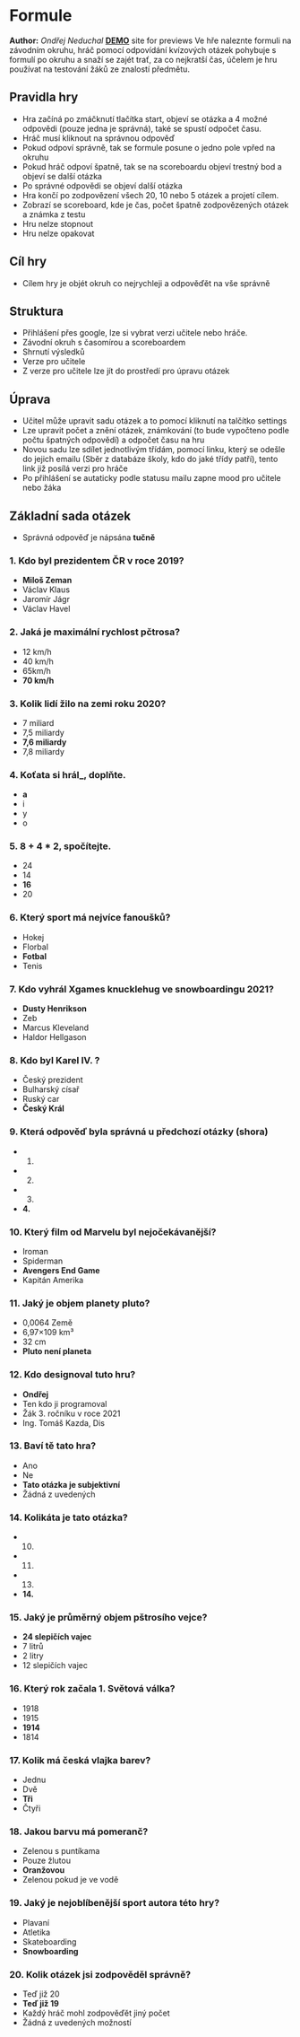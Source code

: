 # Formule
**Author:** *Ondřej Neduchal*
**[DEMO](https://pslib-cz.github.io/2020l4web-typography-css-library-OndrejNeduchal/)** site for previews
Ve hře naleznte formuli na závodním okruhu, hráč pomocí odpovídání kvízových otázek pohybuje s formulí po okruhu a snaží se zajét trať, za co nejkratší čas, účelem je hru používat na testování žáků ze znalostí předmětu.
## Pravidla hry
* Hra začíná po zmáčknutí tlačítka start, objeví se otázka a 4 možné odpovědi (pouze jedna je správná), také se spustí odpočet času.
* Hráč musí kliknout na správnou odpověď
* Pokud odpoví správně, tak se formule posune o jedno pole vpřed na okruhu
* Pokud hráč odpoví špatně, tak se na scoreboardu objeví trestný bod a objeví se další otázka
* Po správné odpovědi se objeví další otázka
* Hra končí po zodpovězení všech 20, 10 nebo 5 otázek a projetí cílem.
* Zobrazí se scoreboard, kde je čas, počet špatně zodpovězených otázek a známka z testu
* Hru nelze stopnout
* Hru nelze opakovat
## Cíl hry
* Cílem hry je objét okruh co nejrychleji a odpověďět na vše správně
## Struktura
* Přihlášení přes google, lze si vybrat verzi učitele nebo hráče.
* Závodní okruh s časomírou a scoreboardem
* Shrnutí výsledků
* Verze pro učitele
* Z verze pro učitele lze jít do prostředí pro úpravu otázek
## Úprava
* Učitel může upravit sadu otázek a to pomocí kliknutí na talčítko settings
* Lze upravit počet a znění otázek, známkování (to bude vypočteno podle počtu špatných odpovědí) a odpočet času na hru
* Novou sadu lze sdílet jednotlivým třídám, pomocí linku, který se odešle do jejich emailu (Sběr z databáze školy, kdo do jaké třídy patří), tento link již posílá verzi pro hráče
* Po přihlášení se autaticky podle statusu mailu zapne mood pro učitele nebo žáka
## Základní sada otázek
* Správná odpověď je nápsána **tučně**
### 1. Kdo byl prezidentem ČR v roce 2019?
* **Miloš Zeman**
* Václav Klaus
* Jaromír Jágr
* Václav Havel
### 2. Jaká je maximální rychlost pčtrosa?
* 12 km/h
* 40 km/h
* 65km/h
* **70 km/h**
### 3. Kolik lidí žilo na zemi roku 2020?
* 7 miliard
* 7,5 miliardy
* **7,6 miliardy**
* 7,8 miliardy
### 4. Koťata si hrál_, doplňte.
* **a**
* i
* y
* o
### 5. 8 + 4 * 2, spočítejte.
* 24
* 14
* **16**
* 20
### 6. Který sport má nejvíce fanoušků?
* Hokej
* Florbal
* **Fotbal**
* Tenis
### 7. Kdo vyhrál Xgames knucklehug ve snowboardingu 2021?
* **Dusty Henrikson**
* Zeb
* Marcus Kleveland
* Haldor Hellgason
### 8. Kdo byl Karel IV. ?
* Český prezident
* Bulharský císař
* Ruský car
* **Český Král**
### 9. Která odpověď byla správná u předchozí otázky (shora)
* 1.
* 2.
* 3.
* **4.**
### 10. Který film od Marvelu byl nejočekávanější?
* Iroman
* Spiderman
* **Avengers End Game**
* Kapitán Amerika
### 11. Jaký je objem planety pluto?
* 0,0064 Země
* 6,97×109 km³
* 32 cm
* **Pluto není planeta**
### 12. Kdo designoval tuto hru?
* **Ondřej**
* Ten kdo ji programoval
* Žák 3. ročníku v roce 2021
* Ing. Tomáš Kazda, Dis
### 13. Baví tě tato hra?
* Ano
* Ne
* **Tato otázka je subjektivní**
* Žádná z uvedených
### 14. Kolikáta je tato otázka?
* 10.
* 11.
* 13.
* **14.**
### 15. Jaký je průměrný objem pštrosího vejce?
* **24 slepičích vajec**
* 7 litrů
* 2 litry
* 12 slepičích vajec
### 16. Který rok začala 1. Světová válka?
* 1918
* 1915
* **1914**
* 1814
### 17. Kolik má česká vlajka barev?
* Jednu
* Dvě
* **Tři**
* Čtyři
### 18. Jakou barvu má pomeranč?
* Zelenou s puntíkama
* Pouze žlutou
* **Oranžovou**
* Zelenou pokud je ve vodě
### 19. Jaký je nejoblíbenější sport autora této hry?
* Plavaní
* Atletika
* Skateboarding
* **Snowboarding**
### 20. Kolik otázek jsi zodpověděl správně?
* Teď již 20
* **Teď již 19**
* Každý hráč mohl zodpověďět jiný počet
* Žádná z uvedených možností





